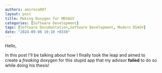 ```yaml
---
authors: amireza007
layout: post
title: Making Doxygen for MDSAGV
categories: [Software Development]
tags: [Software Documentation,Software Development, Modern DSAGV]
date: "2024-09-08 19:10 +0330"
---
```


Hello, 

In this post I'll be talking about how I finally took the leap and aimed to create a _freaking_ doxygen for this stupid app that my advisor **failed** to do so while doing his thesis!
